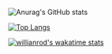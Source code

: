 ![Anurag's GitHub stats](https://github-readme-stats.vercel.app/api?username=MinhYz&theme=dark&show_icons=true)


[![Top Langs](https://github-readme-stats.vercel.app/api/top-langs/?username=Minhyz&layout=compact)](https://github.com/anuraghazra/github-readme-stats)


[![willianrod's wakatime stats](https://github-readme-stats.vercel.app/api/wakatime?username=Minhyz)](https://github.com/anuraghazra/github-readme-stats)




